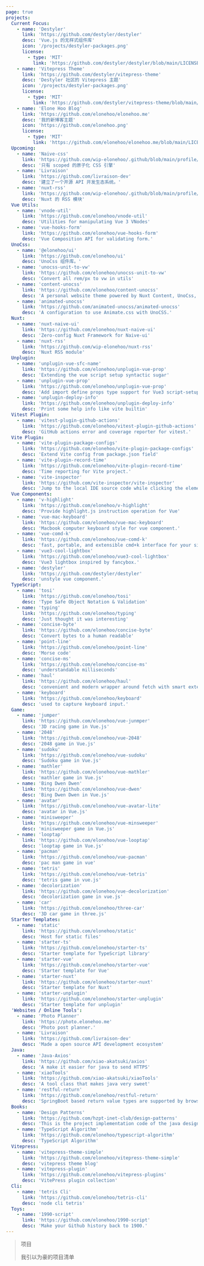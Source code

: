 ```yaml
---
page: true
projects:
  Current Focus:
    - name: 'Destyler'
      link: 'https://github.com/destyler/destyler'
      desc: 'Vue.js 的无样式组件库'
      icon: '/projects/destyler-packages.png'
      license:
        - type: 'MIT'
          link: 'https://github.com/destyler/destyler/blob/main/LICENSE'
    - name: 'Vitepress Theme'
      link: 'https://github.com/destyler/vitepress-theme'
      desc: 'Destyler 社区的 Vitepress 主题'
      icon: '/projects/destyler-packages.png'
      license:
        - type: 'MIT'
          link: 'https://github.com/destyler/vitepress-theme/blob/main/LICENSE'
    - name: 'Elone Hoo Blog'
      link: 'https://github.com/elonehoo/elonehoo.me'
      desc: '我的新博客主题'
      icon: 'https://github.com/elonehoo.png'
      license:
        - type: 'MIT'
          link: 'https://github.com/elonehoo/elonehoo.me/blob/main/LICENSE'
  Upcoming:
    - name: 'Naive-css'
      link: 'https://github.com/wip-elonehoo/.github/blob/main/profile/README.md'
      desc: '只有 scoped 的原子化 CSS 引擎'
    - name: 'Livraison'
      link: 'https://github.com/livraison-dev'
      desc: '建立了一个开源 API 开发生态系统。'
    - name: 'nuxt-rss'
      link: 'https://github.com/wip-elonehoo/.github/blob/main/profile/README.md'
      desc: 'Nuxt 的 RSS 模块'
  Vue Utils:
    - name: 'vnode-util'
      link: 'https://github.com/elonehoo/vnode-util'
      desc: 'Utilities for manipulating Vue 3 VNodes'
    - name: 'vue-hooks-form'
      link: 'https://github.com/elonehoo/vue-hooks-form'
      desc: 'Vue Composition API for validating form.'
  UnoCss:
    - name: '@elonehoo/ui'
      link: 'https://github.com/elonehoo/ui'
      desc: 'UnoCss 组件库。'
    - name: 'unocss-unit-to-vw'
      link: 'https://github.com/elonehoo/unocss-unit-to-vw'
      desc: 'Convert all rem/px to vw in utils'
    - name: 'content-unocss'
      link: 'https://github.com/elonehoo/content-unocss'
      desc: 'A personal website theme powered by Nuxt Content, UnoCss, Iconify and Vue components.'
    - name: 'animated-unocss'
      link: 'https://github.com/animated-unocss/animated-unocss'
      desc: 'A configuration to use Animate.css with UnoCSS.'
  Nuxt:
    - name: 'nuxt-naive-ui'
      link: 'https://github.com/elonehoo/nuxt-naive-ui'
      desc: 'Zero-config Nuxt Framework for Naive-ui'
    - name: 'nuxt-rss'
      link: 'https://github.com/wip-elonehoo/nuxt-rss'
      desc: 'Nuxt RSS module'
  Unplugin:
    - name: 'unplugin-vue-sfc-name'
      link: 'https://github.com/elonehoo/unplugin-vue-prop'
      desc: 'Extending the vue script setup syntactic sugar'
    - name: 'unplugin-vue-prop'
      link: 'https://github.com/elonehoo/unplugin-vue-prop'
      desc: 'Add import define props type support for Vue3 script-setup and lang is typescript.'
    - name: 'unplugin-deploy-info'
      link: 'https://github.com/elonehoo/unplugin-deploy-info'
      desc: 'Print some help info like vite builtin'
  Vitest Plugin:
    - name: 'vitest-plugin-github-actions'
      link: 'https://github.com/elonehoo/vitest-plugin-github-actions'
      desc: 'GitHub actions error and coverage reporter for vitest.'
  Vite Plugin:
    - name: 'vite-plugin-package-configs'
      link: 'https://github.com/elonehoo/vite-plugin-package-configs'
      desc: 'Extend Vite config from package.json field'
    - name: 'vite-plugin-record-time'
      link: 'https://github.com/elonehoo/vite-plugin-record-time'
      desc: 'Time reporting for Vite project.'
    - name: 'vite-inspector'
      link: 'https://github.com/vite-inspector/vite-inspector'
      desc: 'Jump to the local IDE source code while clicking the element of the browser automatically.'
  Vue Components:
    - name: 'v-highlight'
      link: 'https://github.com/elonehoo/v-highlight'
      desc: 'Provide highlight.js instruction operation for Vue'
    - name: 'vue-mac-keyboard'
      link: 'https://github.com/elonehoo/vue-mac-keyboard'
      desc: 'Macbook computer keyboard style for vue component.'
    - name: 'vue-comd-k'
      link: 'https://github.com/elonehoo/vue-comd-k'
      desc: 'fast, portable, and extensible cmd+k interface for your site'
    - name: 'vue3-cool-lightbox'
      link: 'https://github.com/elonehoo/vue3-cool-lightbox'
      desc: 'Vue3 lightbox inspired by fancybox.'
    - name: 'destyler'
      link: 'https://github.com/destyler/destyler'
      desc: 'unstyle vue component.'
  TypeScript:
    - name: 'tosi'
      link: 'https://github.com/elonehoo/tosi'
      desc: 'Type Safe Object Notation & Validation'
    - name: 'typing'
      link: 'https://github.com/elonehoo/typing'
      desc: 'Just thought it was interesting'
    - name: 'concise-byte'
      link: 'https://github.com/elonehoo/concise-byte'
      desc: 'Convert bytes to a human readable'
    - name: 'point-line'
      link: 'https://github.com/elonehoo/point-line'
      desc: 'Morse code'
    - name: 'concise-ms'
      link: 'https://github.com/elonehoo/concise-ms'
      desc: 'understandable milliseconds'
    - name: 'haul'
      link: 'https://github.com/elonehoo/haul'
      desc: 'convenient and modern wrapper around fetch with smart extensible defaults'
    - name: 'keyboard'
      link: 'https://github.com/elonehoo/keyboard'
      desc: 'used to capture keyboard input.'
  Game:
    - name: 'jumper'
      link: 'https://github.com/elonehoo/vue-junmper'
      desc: '3D racing game in Vue.js'
    - name: '2048'
      link: 'https://github.com/elonehoo/vue-2048'
      desc: '2048 game in Vue.js'
    - name: 'sudoku'
      link: 'https://github.com/elonehoo/vue-sudoku'
      desc: 'Sudoku game in Vue.js'
    - name: 'mathler'
      link: 'https://github.com/elonehoo/vue-mathler'
      desc: 'mathler game in Vue.js'
    - name: 'Bing Dwen Dwen'
      link: 'https://github.com/elonehoo/vue-dwen'
      desc: 'Bing Dwen Dwen in Vue.js'
    - name: 'avatar'
      link: 'https://github.com/elonehoo/vue-avatar-lite'
      desc: 'avatar in Vue.js'
    - name: 'minisweeper'
      link: 'https://github.com/elonehoo/vue-minsweeper'
      desc: 'minisweeper game in Vue.js'
    - name: 'looptap'
      link: 'https://github.com/elonehoo/vue-looptap'
      desc: 'looptap game in Vue.js'
    - name: 'pacman'
      link: 'https://github.com/elonehoo/vue-pacman'
      desc: 'pac man game in vue'
    - name: 'tetris'
      link: 'https://github.com/elonehoo/vue-tetris'
      desc: 'tetris game in vue.js'
    - name: 'decolorization'
      link: 'https://github.com/elonehoo/vue-decolorization'
      desc: 'decolorization game in vue.js'
    - name: 'car'
      link: 'https://github.com/elonehoo/three-car'
      desc: '3D car game in three.js'
  Starter Templates:
    - name: 'static'
      link: 'https://github.com/elonehoo/static'
      desc: 'Host for static files'
    - name: 'starter-ts'
      link: 'https://github.com/elonehoo/starter-ts'
      desc: 'Starter template for TypeScript library'
    - name: 'starter-vue'
      link: 'https://github.com/elonehoo/starter-vue'
      desc: 'Starter template for Vue'
    - name: 'starter-nuxt'
      link: 'https://github.com/elonehoo/starter-nuxt'
      desc: 'Starter template for Nuxt'
    - name: 'starter-unplugin'
      link: 'https://github.com/elonehoo/starter-unplugin'
      desc: 'Starter template for unplugin'
  'Websites / Online Tools':
    - name: 'Photo Planner'
      link: 'https://photo.elonehoo.me'
      desc: 'Photo post planner.'
    - name: 'Livraison'
      link: 'https://github.com/livraison-dev'
      desc: 'Made a open source API development ecosystem'
  Java:
    - name: 'Java-Axios'
      link: 'https://github.com/xiao-akatsuki/axios'
      desc: 'A make it easier for java to send HTTPS'
    - name: 'xiaoTools'
      link: 'https://github.com/xiao-akatsuki/xiaoTools'
      desc: 'A tool class that makes java very sweet'
    - name: 'restful-return'
      link: 'https://github.com/elonehoo/restful-return'
      desc: 'SpringBoot based return value types are supported by browsers.'
  Books:
    - name: 'Design Patterns'
      link: 'https://github.com/hzpt-inet-club/design-patterns'
      desc: 'This is the project implementation code of the java design pattern'
    - name: 'TypeScript Algorithm'
      link: 'https://github.com/elonehoo/typescript-algorithm'
      desc: 'TypeScript Algorithm'
  Vitepress:
    - name: 'vitepress-theme-simple'
      link: 'https://github.com/elonehoo/vitepress-theme-simple'
      desc: 'vitepress theme blog'
    - name: 'vitepress-plugin'
      link: 'https://github.com/elonehoo/vitepress-plugins'
      desc: 'VitePress plugin collection'
  Cli:
    - name: 'tetris Cli'
      link: 'https://github.com/elonehoo/tetris-cli'
      desc: 'node cli tetris'
  Toys:
    - name: '1990-script'
      link: 'https://github.com/elonehoo/1990-script'
      desc: 'Make your Github history back to 1900.'
---
```


> 项目
>
> 我引以为豪的项目清单

<ProjectList :items="$frontmatter.projects" />
